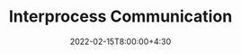 ---
type: lecture
date: 2022-02-15T8:00:00+4:30
title: Interprocess Communication
tldr: "Interprocess Communication."
thumbnail: /static_files/presentations/symex.png
links:
    - url: /static_files/presentations/11_ipc.pdf
      name: slides
---